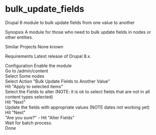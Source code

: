 # bulk_update_fields
Drupal 8 module to bulk update fields from one value to another

Synopsis
A module for those who need to bulk update fields in nodes or other entities.

Similar Projects
None known

Requirements
Latest release of Drupal 8.x.

Configuration
Enable the module  
Go to /admin/content  
Select Some nodes  
Select Action "Bulk Update Fields to Another Value"  
Hit "Apply to selected items"  
Select the Fields to alter (NOTE: it is ok to select fields that are not in all content types selected)  
Hit "Next"  
Update the fields with appropriate values (NOTE dates not working yet)  
Hit "Next"  
"Are you sure?" - Hit "Alter Fields"  
Wait for batch process.  
Done  
